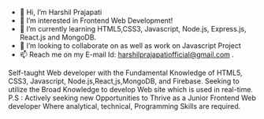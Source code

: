 - 👋 Hi, I’m Harshil Prajapati
- 👀 I’m interested in Frontend Web Development!
- 🌱 I’m currently learning HTML5,CSS3, Javascript, Node.js, Express.js, React.js and MongoDB.
- 💞️ I’m looking to collaborate on as well as work on Javascript Project
- 📫 Reach me on my E-mail Id: harshilprajapatiofficial@gmail.com .

Self-taught Web developer with the Fundamental Knowledge of HTML5, CSS3, Javascript, Node.js,React,js,MongoDB, and Firebase. Seeking to utilize the Broad Knowledge to develop Web site which is used in real-time.
P.S : Actively seeking new Opportunities to Thrive as a Junior Frontend Web developer Where analytical, technical, Programming Skills are required.

